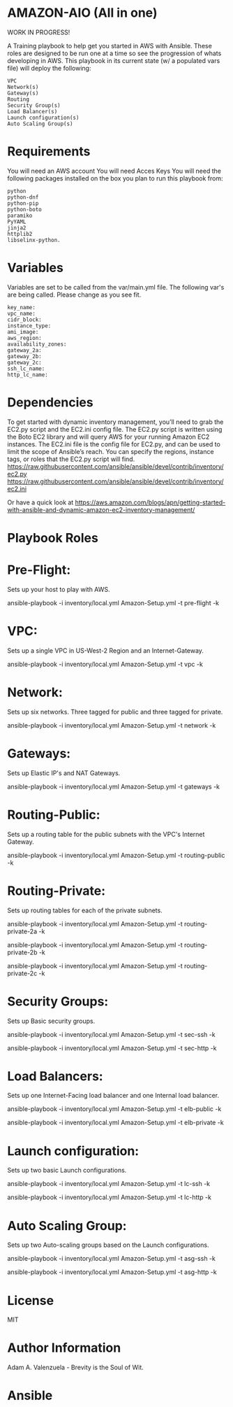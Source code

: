 AMAZON-AIO (All in one)
=========
WORK IN PROGRESS!

A Training playbook to help get you started in AWS with Ansible.  These roles are designed to be run one at a time so see the progression of whats developing in AWS.  This playbook in its current state (w/ a populated vars file) will deploy the following:

	VPC
	Network(s)
	Gateway(s)
	Routing
	Security Group(s)
	Load Balancer(s)
	Launch configuration(s)
	Auto Scaling Group(s)


Requirements
============

You will need an AWS account
You will need Acces Keys
You will need the following packages installed on the box you plan to run this playbook from:

	python
	python-dnf
	python-pip
	python-boto
	paramiko
	PyYAML
	jinja2
	httplib2
	libselinx-python.


Variables
=========

Variables are set to be called from the var/main.yml file.  The following var's are being called.  Please change as you see fit.

	key_name:
	vpc_name:
	cidr_block:
	instance_type:
	ami_image:
	aws_region:
	availability_zones:
	gateway_2a:
	gateway_2b:
	gateway_2c:
	ssh_lc_name:
	http_lc_name:

Dependencies
============

To get started with dynamic inventory management, you’ll need to grab the EC2.py script and the EC2.ini config file. The EC2.py script is written using the Boto EC2 library and will query AWS for your running Amazon EC2 instances. The EC2.ini file is the config file for EC2.py, and can be used to limit the scope of Ansible’s reach. You can specify the regions, instance tags, or roles that the EC2.py script will find.  
	https://raw.githubusercontent.com/ansible/ansible/devel/contrib/inventory/ec2.py
	https://raw.githubusercontent.com/ansible/ansible/devel/contrib/inventory/ec2.ini

Or have a quick look at
	https://aws.amazon.com/blogs/apn/getting-started-with-ansible-and-dynamic-amazon-ec2-inventory-management/


Playbook Roles
=================

Pre-Flight:
============
Sets up your host to play with AWS.

ansible-playbook -i inventory/local.yml Amazon-Setup.yml -t pre-flight -k

VPC:
====
Sets up a single VPC in US-West-2 Region and an Internet-Gateway.

ansible-playbook -i inventory/local.yml Amazon-Setup.yml -t vpc -k

Network:
========
Sets up six networks. Three tagged for public and three tagged for private.

ansible-playbook -i inventory/local.yml Amazon-Setup.yml -t network -k

Gateways:
=========
Sets up Elastic IP's and NAT Gateways.

ansible-playbook -i inventory/local.yml Amazon-Setup.yml -t gateways -k

Routing-Public:
===============
Sets up a routing table for the public subnets with the VPC's Internet Gateway.

ansible-playbook -i inventory/local.yml Amazon-Setup.yml -t routing-public -k

Routing-Private:
================
Sets up routing tables for each of the private subnets.

ansible-playbook -i inventory/local.yml Amazon-Setup.yml -t routing-private-2a -k

ansible-playbook -i inventory/local.yml Amazon-Setup.yml -t routing-private-2b -k

ansible-playbook -i inventory/local.yml Amazon-Setup.yml -t routing-private-2c -k

Security Groups:
================
Sets up Basic security groups.

ansible-playbook -i inventory/local.yml Amazon-Setup.yml -t sec-ssh -k

ansible-playbook -i inventory/local.yml Amazon-Setup.yml -t sec-http -k

Load Balancers:
================
Sets up one Internet-Facing load balancer and one Internal load balancer.

ansible-playbook -i inventory/local.yml Amazon-Setup.yml -t elb-public -k

ansible-playbook -i inventory/local.yml Amazon-Setup.yml -t elb-private -k

Launch configuration:
=====================
Sets up two basic Launch configurations.

ansible-playbook -i inventory/local.yml Amazon-Setup.yml -t lc-ssh -k

ansible-playbook -i inventory/local.yml Amazon-Setup.yml -t lc-http -k

Auto Scaling Group:
===================
Sets up two Auto-scaling groups based on the Launch configurations.

ansible-playbook -i inventory/local.yml Amazon-Setup.yml -t asg-ssh -k

ansible-playbook -i inventory/local.yml Amazon-Setup.yml -t asg-http -k

License
=======

MIT

Author Information
==================

Adam A. Valenzuela - Brevity is the Soul of Wit.
# Ansible
